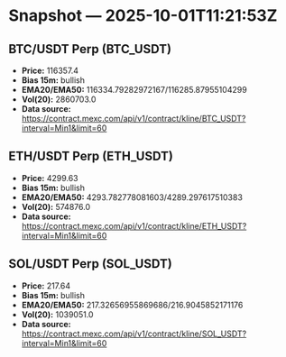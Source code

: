# Snapshot — 2025-10-01T11:21:53Z

## BTC/USDT Perp (BTC_USDT)
- **Price:** 116357.4
- **Bias 15m:** bullish
- **EMA20/EMA50:** 116334.79282972167/116285.87955104299
- **Vol(20):** 2860703.0
- **Data source:** https://contract.mexc.com/api/v1/contract/kline/BTC_USDT?interval=Min1&limit=60

## ETH/USDT Perp (ETH_USDT)
- **Price:** 4299.63
- **Bias 15m:** bullish
- **EMA20/EMA50:** 4293.782778081603/4289.297617510383
- **Vol(20):** 574876.0
- **Data source:** https://contract.mexc.com/api/v1/contract/kline/ETH_USDT?interval=Min1&limit=60

## SOL/USDT Perp (SOL_USDT)
- **Price:** 217.64
- **Bias 15m:** bullish
- **EMA20/EMA50:** 217.32656955869686/216.9045852171176
- **Vol(20):** 1039051.0
- **Data source:** https://contract.mexc.com/api/v1/contract/kline/SOL_USDT?interval=Min1&limit=60
